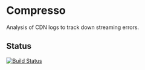 
# Compresso

Analysis of CDN logs to track down streaming errors.

## Status

[![Build Status](https://travis-ci.org/axamon/compresso.svg?branch=master)](https://travis-ci.org/axamon/compresso)